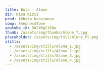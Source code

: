 ```yaml
---
title: Bota - Alone
dir: Nisa Rizvi
prod: Akbota Kassimova
comp: ShepherdTone
youtube_id: SW2XhgCik0w
thumb: /assets/img/thumbs/Alone_T.jpg
placeholder: /assets/img/full/Alone_FS.png
stills:
  - /assets/img/stills/Alone_1.jpg
  - /assets/img/stills/Alone_2.jpg
  - /assets/img/stills/Alone_3.jpg
  - /assets/img/stills/Alone_4.jpg
---
```


